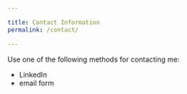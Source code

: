 ```yaml
---

title: Contact Information
permalink: /contact/

---
```


Use one of the following methods for contacting me:
- LinkedIn
- email form

